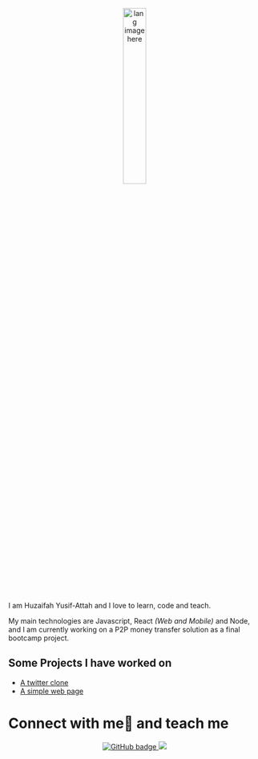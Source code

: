 <p align="center"><img width="30%" src="https://github.com/alansmathew/alansmathew/raw/master/lang.gif" alt="lang image here" /></p>

I am Huzaifah Yusif-Attah and I love to learn, code and teach.

My main technologies are Javascript, React <em> (Web and Mobile)</em> and Node, and I am currently working on a P2P money transfer solution as a final bootcamp project.

## Some Projects I have worked on

- [A twitter clone](https://elated-bassi-e2fb8d.netlify.app/)
- [A simple web page](https://hopeful-engelbart-d38ae6.netlify.app/)


# Connect with me🤝 and teach me 


<p align="center">
  <a href="https://github.com/huzaifah050">
    <img src="https://img.shields.io/twitter/follow/umfrumf?label=Twitter&logo=twitter&style=for-the-badge" alt="GitHub badge" />
  </a>
  <a href="http://twitter.com/umfrumf">
    <img src="https://img.shields.io/github/followers/huzaifah050?label=Followers&logo=GitHub&style=for-the-badge" />
  </a>
</p>





<!--
**huzaifah050/huzaifah050** is a ✨ _special_ ✨ repository because its `README.md` (this file) appears on your GitHub profile.

Here are some ideas to get you started:

- 🔭 I’m currently working on ...
- 🌱 I’m currently learning ...
- 👯 I’m looking to collaborate on ...
- 🤔 I’m looking for help with ...
- 💬 Ask me about ...
- 📫 How to reach me: ...
- 😄 Pronouns: ...
- ⚡ Fun fact: ...
-->

